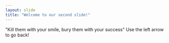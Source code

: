 ```yaml
---
layout: slide
title: "Welcome to our second slide!"
---
```

"Kill them with your smile, bury them with your success"
Use the left arrow to go back!
